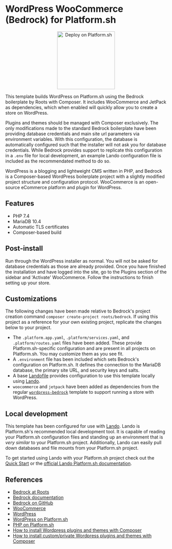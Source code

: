# WordPress WooCommerce (Bedrock) for Platform.sh

<p align="center">
<a href="https://console.platform.sh/projects/create-project?template=https://raw.githubusercontent.com/platformsh/template-builder/master/templates/wordpress-woocommerce/.platform.template.yaml&utm_content=wordpress-woocommerce&utm_source=github&utm_medium=button&utm_campaign=deploy_on_platform">
    <img src="https://platform.sh/images/deploy/lg-blue.svg" alt="Deploy on Platform.sh" width="180px" />
</a>
</p>

This template builds WordPress on Platform.sh using the Bedrock boilerplate by Roots with Composer. It includes WooCommerce and JetPack as dependencies, which when enabled will quickly allow you to create a store on WordPress.

Plugins and themes should be managed with Composer exclusively. The only modifications made to the standard Bedrock boilerplate have been providing database credentials and main site url parameters via environment variables. With this configuration, the database is automatically configured such that the installer will not ask you for database credentials. While Bedrock provides support to replicate this configuration in a `.env` file for local development, an example Lando configuration file is included as the recommendated method to do so. 

WordPress is a blogging and lightweight CMS written in PHP, and Bedrock is a Composer-based WordPress boilerplate project with a slightly modified project structure and configuration protocol. WooCommerce is an open-source eCommerce platform and plugin for WordPress.

## Features

* PHP 7.4
* MariaDB 10.4
* Automatic TLS certificates
* Composer-based build

## Post-install

Run through the WordPress installer as normal. You will not be asked for database credentials as those are already provided. Once you have finished the installation and have logged into the site, go to the Plugins section of the sidebar and 'Activate' WooCommerce. Follow the instructions to finish setting up your store.

## Customizations

The following changes have been made relative to Bedrock's project creation command `composer create-project roots/bedrock`. If using this project as a reference for your own existing project, replicate the changes below to your project.

* The `.platform.app.yaml`, `.platform/services.yaml`, and `.platform/routes.yaml` files have been added.  These provide Platform.sh-specific configuration and are present in all projects on Platform.sh.  You may customize them as you see fit.
* A `.environment` file has been included which sets Bedrock's configuration on Platform.sh. It defines the connection to the MariaDB database, the primary site URL, and security keys and salts. 
* A base [Landofile](https://docs.lando.dev/config/lando.html#base-file) provides configuration to use this template locally using [Lando](https://docs.lando.dev).
* `woocommerce` and `jetpack` have been added as dependencies from the regular [`wordpress-bedrock`](https://github.com/platformsh-templates/wordpress-bedrock) template to support running a store with WordPress.

## Local development

This template has been configured for use with [Lando](https://docs.lando.dev).  Lando is Platform.sh's recommended local development tool.  It is capable of reading your Platform.sh configuration files and standing up an environment that is _very similar_ to your Platform.sh project.  Additionally, Lando can easily pull down databases and file mounts from your Platform.sh project.

To get started using Lando with your Platform.sh project check out the [Quick Start](https://docs.platform.sh/development/local/lando.html) or the [official Lando Platform.sh documentation](https://docs.lando.dev/config/platformsh.html).

## References

* [Bedrock at Roots](https://roots.io/bedrock/)
* [Bedrock documentation](https://roots.io/docs/bedrock/master/installation/)
* [Bedrock on GitHub](https://github.com/roots/bedrock)
* [WooCommerce](https://woocommerce.com/)
* [WordPress](https://wordpress.org/)
* [WordPress on Platform.sh](https://docs.platform.sh/frameworks/wordpress.html)
* [PHP on Platform.sh](https://docs.platform.sh/languages/php.html)
* [How to install Wordpress plugins and themes with Composer](https://community.platform.sh/t/how-to-install-wordpress-plugins-and-themes-with-composer/507)
* [How to install custom/private Wordpress plugins and themes with Composer](https://community.platform.sh/t/how-to-install-custom-private-wordpress-plugins-and-themes-with-composer/622)
